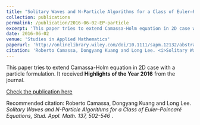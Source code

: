 ```yaml
---
title: "Solitary Waves and N-Particle Algorithms for a Class of Euler–Poincaré Equations"
collection: publications
permalink: /publication/2016-06-02-EP-particle
excerpt: 'This paper tries to extend Camassa-Holm equation in 2D case with a particle formulation.'
date: 2016-06-02
venue: 'Studies in Applied Mathematics'
paperurl: 'http://onlinelibrary.wiley.com/doi/10.1111/sapm.12132/abstract'
citation: 'Roberto Camassa, Dongyang Kuang and Long Lee. <i>Solitary Waves and N-Particle Algorithms for a Class of Euler–Poincaré Equations, Stud. Appl. Math. 137, 502-546 </i>.'
---
```

This paper tries to extend Camassa-Holm equation in 2D case with a particle formulation. It received
**Highlights of the Year 2016** from the journal.

[Check the publication here](http://onlinelibrary.wiley.com/doi/10.1111/sapm.12132/abstract)

Recommended citation: Roberto Camassa, Dongyang Kuang and Long Lee. <i>Solitary Waves and N-Particle Algorithms for a Class of Euler–Poincaré Equations, Stud. Appl. Math. 137, 502-546 </i>.
